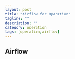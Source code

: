 ```yaml
---
layout: post
title: "Airflow for Operation"
tagline: ""
description: ""
category: operation
tags: [operation,airflow]
---
```


## Airflow